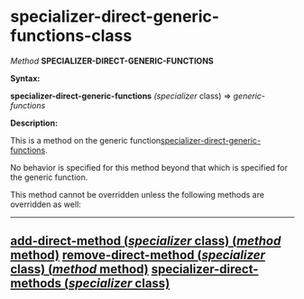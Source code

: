 specializer-direct-generic-functions-class
==========================================

*Method* **SPECIALIZER-DIRECT-GENERIC-FUNCTIONS**

**Syntax:**

**specializer-direct-generic-functions** *(specializer* class) => *generic-functions*

**Description:**

This is a method on the generic function[specializer-direct-generic-functions](specializer-direct-generic-functions.md).

No behavior is specified for this method beyond that which is specified for the generic function.

This method cannot be overridden unless the following methods are overridden as well:

  -----------------------------------------------------------------------------------------------
  [add-direct-method (*specializer* class) (*method* method)](add-direct-method-class.md)
  [remove-direct-method (*specializer* class) (*method* method)](remove-direct-method-class.md)
  [specializer-direct-methods (*specializer* class)](specializer-direct-methods-class.md)
  -----------------------------------------------------------------------------------------------



